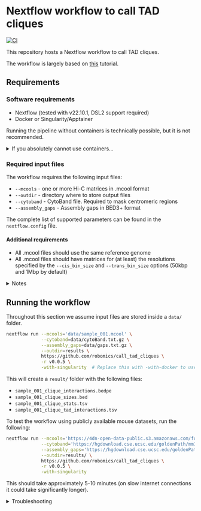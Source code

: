 <!--
Copyright (C) 2022 Roberto Rossini <roberros@uio.no>

SPDX-License-Identifier: MIT
-->

# Nextflow workflow to call TAD cliques

[![CI](https://github.com/robomics/call_tad_cliques/actions/workflows/ci.yml/badge.svg)](https://github.com/robomics/call_tad_cliques/actions/workflows/ci.yml)

This repository hosts a Nextflow workflow to call TAD cliques.

The workflow is largely based on [this](https://github.com/Chrom3D/INC-tutorial) tutorial.

## Requirements

### Software requirements

- Nextflow (tested with v22.10.1, DSL2 support required)
- Docker or Singularity/Apptainer

Running the pipeline without containers is technically possible, but it is not recommended.

<details>
<summary>If you absolutely cannot use containers...</summary>

Have a look at the `env.yml` for the list of dependencies to be installed.

To install the dependencies in a Conda environment named `myenv`, run the following:

```bash
conda env update --name myenv --file env.yml --prune 
```

You will also need to compile `NCHG` from the source code available at [Chrom3D/preprocess_scripts](https://github.com/Chrom3D/preprocess_scripts).

Check out the `Dockerfile` from this repo for an example of how this can be done using Conda.

</details>

### Required input files

The workflow requires the following input files:

- `--mcools` - one or more Hi-C matrices in .mcool format
- `--outdir` - directory where to store output files
- `--cytoband` - CytoBand file. Required to mask centromeric regions
- `--assembly_gaps` - Assembly gaps in BED3+ format

The complete list of supported parameters can be found in the `nextflow.config` file.

#### Additional requirements

- All .mcool files should use the same reference genome
- All .mcool files should have matrices for (at least) the resolutions specified by the `--cis_bin_size` and `--trans_bin_size` options (50kbp and 1Mbp by default)

<details>
<summary>Notes</summary>

The `--tads` option can be used to pass one or more BED3+ files with the list of TADs.

When this option is not passed, the workflow will call TADs
using [HiC-Explorer](https://hicexplorer.readthedocs.io/en/latest/content/tools/hicFindTADs.html#hicfindtads).

When provided, BED files should be in the same order as the .cool files, so that the first BED file is mapped to the first .cool etc...

When a single BED file is provided, the same TAD annotation will be used for all .cool files.

Example:

| Hi-C matrix                        | BED                              |
|------------------------------------|----------------------------------|
| condition_001.mcool                | condition_001.bed                |
| mysamplehaveverycomplexnames.mcool | mysamplehaveverycomplexnames.bed |

</details>

## Running the workflow

Throughout this section we assume input files are stored inside a `data/` folder.

```bash
nextflow run --mcools='data/sample_001.mcool' \
             --cytoband=data/cytoBand.txt.gz \
             --assembly_gaps=data/gaps.txt.gz \
             --outdir=results \
             https://github.com/robomics/call_tad_cliques \
             -r v0.0.5 \
             -with-singularity  # Replace this with -with-docker to use Docker instead
```

This will create a `result/` folder with the following files:

- `sample_001_clique_interactions.bedpe`
- `sample_001_clique_sizes.bed`
- `sample_001_clique_stats.tsv`
- `sample_001_clique_tad_interactions.tsv`

<!-- TODO: describe output files -->

To test the workflow using publicly available mouse datasets, run the following:

```bash
nextflow run --mcools='https://4dn-open-data-public.s3.amazonaws.com/fourfront-webprod/wfoutput/8b9d6836-0d6b-4c2f-9eaa-323f4fd7b6e4/4DNFI74YHN5W.mcool' \
             --cytoband='https://hgdownload.cse.ucsc.edu/goldenPath/mm10/database/cytoBand.txt.gz' \
             --assembly_gaps='https://hgdownload.cse.ucsc.edu/goldenPath/mm10/database/gap.txt.gz' \
             --outdir=results/ \
             https://github.com/robomics/call_tad_cliques \
             -r v0.0.5 \
             -with-singularity
```

This should take approximately 5-10 minutes (on slow internet connections it could take significantly longer).

<details>
<summary>Troubleshooting</summary>


If you get spurious errors about missing files, try one of the following:
- Re-run the workflow.
- Manually download files and pass the local file paths directly to the workflow.

If you get permission errors when using `-with-docker`:
- Pass option `-process.containerOptions="--user root"` to `nextflow run`

</details>
